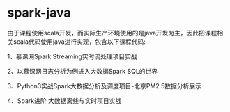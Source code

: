# spark-java

由于课程使用scala开发，而实际生产环境使用的是java开发为主，因此把课程相关scala代码使用java进行实现，包含以下课程代码:

1、慕课网Spark Streaming实时流处理项目实战

2、以慕课网日志分析为例进入大数据Spark SQL的世界

3、Python3实战Spark大数据分析及调度项目-北京PM2.5数据分析展示

4、Spark进阶 大数据离线与实时项目实战

